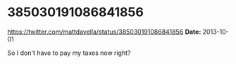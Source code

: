 # 385030191086841856
https://twitter.com/mattdavella/status/385030191086841856
**Date:** 2013-10-01

So I don't have to pay my taxes now right?
